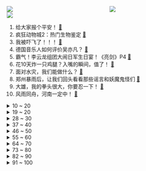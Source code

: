 <div >
	<a style="float:left;width:55%;" href = "https://github.com/anuraghazra/github-readme-stats">
	 <img src = "https://github-readme-stats.vercel.app/api?username=iuuuuuaena&theme=buefy&show_icons=true"/>
	</a>
	<a  style="float:right;width:45%" href = "https://github.com/anuraghazra/github-readme-stats">
	 <img  src="https://github-readme-stats.vercel.app/api/top-langs/?username=anuraghazra&layout=compact"/>
	</a>
	</div>

[![](https://img.shields.io/badge/jxd-@jxdgogogo.xyz-yellowgreen.svg)](https://www.jxdgogogo.xyz)<br>
1. 给大家报个平安！ [:link:](//www.bilibili.com/video/BV1KL411p7PA) <br>
2. 疯狂动物城2：热门生物鉴定 [:link:](//www.bilibili.com/video/BV1qg411M7ND) <br>
3. 我被吓飞了！！！ [:link:](//www.bilibili.com/video/BV1bg411M7oH) <br>
4. 德国音乐人如何评价吴亦凡？ [:link:](//www.bilibili.com/video/BV16q4y1W7QT) <br>
5. 霸气！李云龙组团大闹日军生日宴！《亮剑》P4 [:link:](//www.bilibili.com/video/BV1cw411R7kZ) <br>
6. 花10天炸一只鸡腿？入嘴的瞬间，值了！ [:link:](//www.bilibili.com/video/BV1Xb4y1k714) <br>
7. 面对水灾，我们能做什么？ [:link:](//www.bilibili.com/video/BV1Z54y1E7HQ) <br>
8. 郑州暴雨后，让我们回头看看那些谣言和妖魔鬼怪们 [:link:](//www.bilibili.com/video/BV1MM4y1T7XC) <br>
9. 大雄，我的拳头很大，你要忍一下！ [:link:](//www.bilibili.com/video/BV1Py4y1j7qk) <br>
10. 风雨同舟，河南一定中！ [:link:](//www.bilibili.com/video/BV1go4y1Q7Mu) <br>
<details>
<summary>10 ~ 20</summary>

11. 《宇宙无敌超级大烂活》 [:link:](//www.bilibili.com/video/BV1iy4y1T7rG) <br>
12. 僵尸即将抵达！人声演绎《植物大战僵尸》游戏声效【MayTree五月树】 [:link:](//www.bilibili.com/video/BV19h411B7cr) <br>
13. C4丧葬公司 VS 挂壁 ！【C4快乐阴人流#21】 [:link:](//www.bilibili.com/video/BV1dh411B7zx) <br>
14. 【原神】全网首发！稻妻95个雷神瞳位置大全(已完结) [:link:](//www.bilibili.com/video/BV1gv411E7oj) <br>
15. 尿毒症小仙唱歌挣医药费——今天已还2000元，翻唱《涛声依旧》 [:link:](//www.bilibili.com/video/BV17B4y1K7fU) <br>
16. 【罗翔】女生被灌酒遭性侵，灌酒人构不构成性侵的共同犯罪？ [:link:](//www.bilibili.com/video/BV1k54y1E7kV) <br>
17. 如何用蘑菇怪击败谱尼！ [:link:](//www.bilibili.com/video/BV1Dh411B7ut) <br>
18. Super idol的笑容，都没它们甜！ [:link:](//www.bilibili.com/video/BV1NB4y1K7wf) <br>
19. 吉他弹唱，《一生所爱》 [:link:](//www.bilibili.com/video/BV1E44y1m7C6) <br>
</details>
<details>
<summary>19 ~ 20</summary>

20. 【原神】稻妻任务解谜合集，持续更新，武器图纸/神樱大祓/绀田事话/祭神奏上/深林狸囃子/祓行/影向祓行/医樱 [:link:](//www.bilibili.com/video/BV1fq4y1Q7Fa) <br>
21. ⚡萨 日 朗！！！⚡ [:link:](//www.bilibili.com/video/BV15L411p7M8) <br>
22. 【1080P 60帧 全回顾】2008北京奥运会开幕式 [:link:](//www.bilibili.com/video/BV1Vy4y1j7xj) <br>
23. 花了三十万和租赁女友约会，结果她居然… [:link:](//www.bilibili.com/video/BV1oP4y147oa) <br>
24. 郑州暴雨下的妖魔鬼怪：地产商蹭热度恶臭营销！爽子姐卖惨求复出 [:link:](//www.bilibili.com/video/BV1G64y1x785) <br>
25. 《青莲兰陵》这才是把视野和金身运用极致的兰陵王！！！ [:link:](//www.bilibili.com/video/BV1xM4y1T7NS) <br>
26. 猥琐颈+头前倾+颈部僵硬改善，只需3分钟！ [:link:](//www.bilibili.com/video/BV1wq4y1s7Yw) <br>
27. 花15元吃西安最受争议的红油米线，配料全部加一遍，到底好吃吗？ [:link:](//www.bilibili.com/video/BV12o4y1D7xx) <br>
28. 【原神】95个雷神瞳位置大全！雷神瞳一集视频一个神瞳~【已完结】 [:link:](//www.bilibili.com/video/BV1JX4y1c7ss) <br>
</details>
<details>
<summary>28 ~ 30</summary>

29. 【苏运莹X《九九八十一》】鬼马唱腔，诠释西游众生相！ [:link:](//www.bilibili.com/video/BV1Bv411n7kV) <br>
30. 那些传唱度过亿的经典神曲，DNA控制不住动了！ [:link:](//www.bilibili.com/video/BV1Af4y157Xy) <br>
31. 【原神】全站首发74个绯樱绣球丝滑采集路线~给神里绫华准备突破材料啦 [:link:](//www.bilibili.com/video/BV1mb4y167JE) <br>
32. 夜市 [:link:](//www.bilibili.com/video/BV1TL411p7UN) <br>
33. 不 要 难 为 我 了 [:link:](//www.bilibili.com/video/BV17o4y1Q7tX) <br>
34. 中国小渔船，追着美日军舰跑！ [:link:](//www.bilibili.com/video/BV1xq4y1H7So) <br>
35. “黑滴效应”是什么？当两根手指慢慢靠近后，有趣的现象发生了 [:link:](//www.bilibili.com/video/BV1eU4y1n7qg) <br>
36. 河南暴雨到底多大？海绵城市、防洪无用？别再谣传！理性思考！ [:link:](//www.bilibili.com/video/BV1G44y1m7eo) <br>
37. 【泽元日记】为什么说管泽元不是神，首先是…… [:link:](//www.bilibili.com/video/BV1vf4y157Et) <br>
</details>
<details>
<summary>37 ~ 40</summary>

38. 当我的世界拥有了「新的战斗机制」！ [:link:](//www.bilibili.com/video/BV1444y1m798) <br>
39. 北京警方通报吴某凡事件 [:link:](//www.bilibili.com/video/BV1dU4y1n7PD) <br>
40. 【原神】宝箱全收集！稻妻篇  (持续更新中） [:link:](//www.bilibili.com/video/BV1Uq4y1W7K5) <br>
41. 《黑心小卖部2》 [:link:](//www.bilibili.com/video/BV12b4y167fH) <br>
42. 《原神》拾枝杂谈-「神里绫华：鹤舞冰华」 [:link:](//www.bilibili.com/video/BV1TM4y1T7sw) <br>
43. 《世界名画》 [:link:](//www.bilibili.com/video/BV1AL411p7L9) <br>
44. “我们都在！” [:link:](//www.bilibili.com/video/BV1TV411p7uH) <br>
45. 👴和神里一起睡 [:link:](//www.bilibili.com/video/BV1Xo4y1D77q) <br>
46. 救的两只小肥燕一年后平安归来了，非常感动，鸟儿真的很有灵性 [:link:](//www.bilibili.com/video/BV1uL411p7Jc) <br>
</details>
<details>
<summary>46 ~ 50</summary>

47. 【原神】稻妻新单手剑获取,海底传送点开启方法 [:link:](//www.bilibili.com/video/BV1N64y167vN) <br>
48. 张韶涵早年巅峰神作暗黑偶像剧《爱杀17》，姐妹间的邪恶秘密，反派很有吴亦凡的感觉~ [:link:](//www.bilibili.com/video/BV1ro4y1D7Dp) <br>
49. 1元1串贵州烤肉，辣椒折耳根致死量！一口飙泪，被当地小学生嘲笑了…… [:link:](//www.bilibili.com/video/BV1Nh411z7eB) <br>
50. 好家伙！笋都让你夺完了！！！ [:link:](//www.bilibili.com/video/BV1ng411M7F1) <br>
51. 老婆叫我搬出去，我…… [:link:](//www.bilibili.com/video/BV1Wh411r7r1) <br>
52. 童年最难通关的地下城游戏  最终结局究竟是什么？！ [:link:](//www.bilibili.com/video/BV1vL411H7E8) <br>
53. 「误导向」感人短片《英雄》 [:link:](//www.bilibili.com/video/BV1Z64y1z7Ye) <br>
54. 风雨同舟，河南加油！ [:link:](//www.bilibili.com/video/BV1KL411p7Ae) <br>
55. [爆肝]纯手工自制CPU [:link:](//www.bilibili.com/video/BV1sy4y1j7Ue) <br>
</details>
<details>
<summary>55 ~ 60</summary>

56. 我真的没买热搜！！！！！！！ [:link:](//www.bilibili.com/video/BV1g44y1m7er) <br>
57. 【义眼科普+澄清】 [:link:](//www.bilibili.com/video/BV1Wy4y1j7sD) <br>
58. 富婆单曲 《达令Darling》 好想让你做我老公~ [:link:](//www.bilibili.com/video/BV1Vh411r7aY) <br>
59. 真.开透视钓鱼！西沙海钓遇到疯狂的“水中拖拉机” [:link:](//www.bilibili.com/video/BV1744y1m7yY) <br>
60. 你们可能不认识小泡芙，但一定见过她的表情包 [:link:](//www.bilibili.com/video/BV1Tf4y1571J) <br>
61. 谢谢你们！暴雨中的平凡英雄！ [:link:](//www.bilibili.com/video/BV1Wv411E7K7) <br>
62. 史上最垃圾抄袭GTA类游戏，竟然还被GTA反抄袭！ [:link:](//www.bilibili.com/video/BV1Bw41197Wf) <br>
63. 这款20年前的童年回忆小游戏到底讲了什么故事？？ [:link:](//www.bilibili.com/video/BV1zb4y167ii) <br>
64. 郑州最暖心胡辣汤，一元一碗，油条五毛 ，20多年从未涨价，在河南遇到的都是朴实 热情 又美好的人，河南加油，大家都要平安，灾情过后大家有机会去河南喝上一碗胡辣汤 [:link:](//www.bilibili.com/video/BV1b44y1m7db) <br>
</details>
<details>
<summary>64 ~ 70</summary>

65. 【原神】全网首个摆脱剧情杀，成功击败雷电将军的旅行者 [:link:](//www.bilibili.com/video/BV1AV411p7bE) <br>
66. 远在他方，心系河南。洪水无情，尔克有爱。 鸿星尔克驰援河南首批物资已经抵达！ [:link:](//www.bilibili.com/video/BV1cL411p7X2) <br>
67. （这也能解说？！）史上最燃的弹珠大赛【第五弹】老兵不死，燃情激战！ [:link:](//www.bilibili.com/video/BV1U64y1s7Hp) <br>
68. 【原神】怒氪1.5万光速毕业神里绫华！值不值得抽？90级实战告诉你答案！0命，6命，你想看的都有。 [:link:](//www.bilibili.com/video/BV17U4y1n74w) <br>
69. 这幅拼图花了小伙20个小时 [:link:](//www.bilibili.com/video/BV12L411H78P) <br>
70. 2008年北京奥运会开幕式 [:link:](//www.bilibili.com/video/BV1AN411Z7wf) <br>
71. 【原神】稻妻城系列世界任务：神樱大祓，全流程解谜攻略，超级长且复杂的大任务 [:link:](//www.bilibili.com/video/BV1SM4y1K7bJ) <br>
72. 请不要用玩梗来模糊吴亦凡事件的重点！ [:link:](//www.bilibili.com/video/BV1rv411n7w7) <br>
73. 老鼠：啊……啊卧槽！我要回家…… [:link:](//www.bilibili.com/video/BV1vb4y167gW) <br>
</details>
<details>
<summary>73 ~ 80</summary>

74. 双 雄 3： 双 野 王 入 侵 战 术，boss 出 现！ [:link:](//www.bilibili.com/video/BV1pv411E73N) <br>
75. 【原神】超大充电宝，王牌工具人——雷主超全面攻略（空/荧/主角） [:link:](//www.bilibili.com/video/BV15w41197Sh) <br>
76. 零氪玩家开服等神里至今未抽一发，你的梦想就由我来帮你实现！ [:link:](//www.bilibili.com/video/BV12P4y147zH) <br>
77. 当你做错事就会「死」！？ [:link:](//www.bilibili.com/video/BV1Cv411n7ZR) <br>
78. “快把俺妈屏蔽了！” [:link:](//www.bilibili.com/video/BV1Z64y1z7sn) <br>
79. 拼多多百亿补贴靠谱？UP实测27台iPhone12 揭秘到底有多少后封机？ [:link:](//www.bilibili.com/video/BV1tP4y147Ye) <br>
80. 三句话，挂了18门课 [:link:](//www.bilibili.com/video/BV1xb4y1675i) <br>
81. 【姜云升】可以不上学，但人要读书【凉子星记录EP04】 [:link:](//www.bilibili.com/video/BV1yL411H7zR) <br>
82. “请让我上！”他们连夜递交请战书奔赴救援一线！ [:link:](//www.bilibili.com/video/BV1sM4y1T77t) <br>
</details>
<details>
<summary>82 ~ 90</summary>

83. 《明日方舟》概念再作「辉光之镜」服务器宣传PV [:link:](//www.bilibili.com/video/BV1E64y1t7Ja) <br>
84. UP没事去了次安徽卫视的男生女生向前冲 [:link:](//www.bilibili.com/video/BV18X4y1c7Ae) <br>
85. 【半佛】废物？天赋？人生的冲突。 [:link:](//www.bilibili.com/video/BV18v411n7in) <br>
86. 只有干唱才能证明实力！【撒野】干唱cover [:link:](//www.bilibili.com/video/BV1L64y1x7ky) <br>
87. 【招行特供】乘风破浪️，我们一起 ☀️ 向阳 ☀️ 绽放 [:link:](//www.bilibili.com/video/BV1JX4y1c7CQ) <br>
88. 32种荷尔蒙味道，测测你有哪几种？ [:link:](//www.bilibili.com/video/BV1zv411n7TM) <br>
89. “如果高考也能拼夕夕...” [:link:](//www.bilibili.com/video/BV1yg411T7fB) <br>
90. 凯亚试图偷渡稻妻，结果…… [:link:](//www.bilibili.com/video/BV1Dw41197cg) <br>
91. 当你能随意控制自己的「大小」!! [:link:](//www.bilibili.com/video/BV1eP4y147BU) <br>
</details>
<details>
<summary>91 ~ 100</summary>

92. 饮茶哥：今天一边饮茶一边做工 [:link:](//www.bilibili.com/video/BV1vf4y157pK) <br>
93. 【波兰球】六国主力步枪 [:link:](//www.bilibili.com/video/BV1Jg411M75W) <br>
94. 【医学博士】不吃早饭会得胃病吗？ I  吃外卖会得胃癌吗？ [:link:](//www.bilibili.com/video/BV1iU4y1n7Q7) <br>
95. 为什么中国媒体没有战斗力？看看喻国明的表现就知道 [:link:](//www.bilibili.com/video/BV13h411r7Sv) <br>
96. 拿 错 刀 了 [:link:](//www.bilibili.com/video/BV1654y1E7dW) <br>
97. 贪小便宜吃大亏，这个世界上没人是傻子 [:link:](//www.bilibili.com/video/BV1XU4y1n7MZ) <br>
98. 黑 无 常 买 瓜 [:link:](//www.bilibili.com/video/BV1Dy4y1L7Yp) <br>
99. 罗翔：要爱具体的人，不要总是想着爱抽象的人 [:link:](//www.bilibili.com/video/BV1xq4y1X7YH) <br>
100. 世界上最臭的东西！混在一起吃！ [:link:](//www.bilibili.com/video/BV1A64y167bf) <br>
</details>
